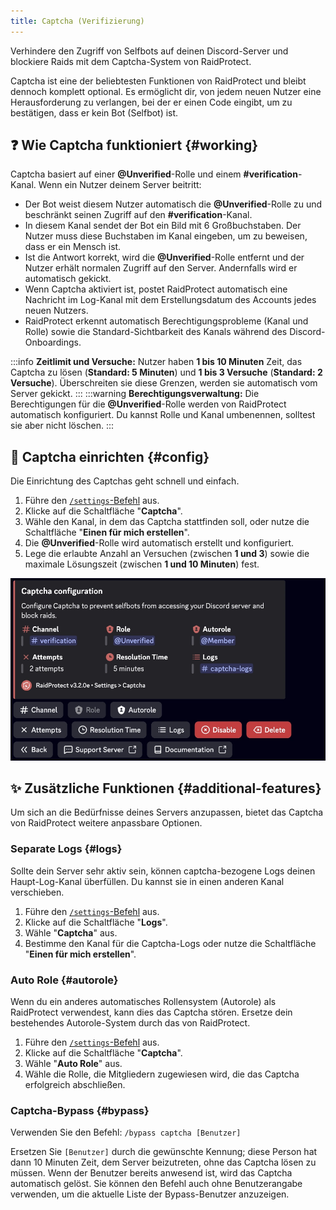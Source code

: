 ```yaml
---
title: Captcha (Verifizierung)
---
```


Verhindere den Zugriff von Selfbots auf deinen Discord-Server und blockiere Raids mit dem Captcha-System von RaidProtect.

Captcha ist eine der beliebtesten Funktionen von RaidProtect und bleibt dennoch komplett optional. Es ermöglicht dir, von jedem neuen Nutzer eine Herausforderung zu verlangen, bei der er einen Code eingibt, um zu bestätigen, dass er kein Bot (Selfbot) ist.

## ❓ Wie Captcha funktioniert {#working}

Captcha basiert auf einer **@Unverified**-Rolle und einem **#verification**-Kanal. Wenn ein Nutzer deinem Server beitritt:
- Der Bot weist diesem Nutzer automatisch die **@Unverified**-Rolle zu und beschränkt seinen Zugriff auf den **#verification**-Kanal.
- In diesem Kanal sendet der Bot ein Bild mit 6 Großbuchstaben. Der Nutzer muss diese Buchstaben im Kanal eingeben, um zu beweisen, dass er ein Mensch ist.
- Ist die Antwort korrekt, wird die **@Unverified**-Rolle entfernt und der Nutzer erhält normalen Zugriff auf den Server. Andernfalls wird er automatisch gekickt.
- Wenn Captcha aktiviert ist, postet RaidProtect automatisch eine Nachricht im Log-Kanal mit dem Erstellungsdatum des Accounts jedes neuen Nutzers.
- RaidProtect erkennt automatisch Berechtigungsprobleme (Kanal und Rolle) sowie die Standard-Sichtbarkeit des Kanals während des Discord-Onboardings.

:::info
**Zeitlimit und Versuche:** Nutzer haben **1 bis 10 Minuten** Zeit, das Captcha zu lösen (**Standard: 5 Minuten**) und **1 bis 3 Versuche** (**Standard: 2 Versuche**). Überschreiten sie diese Grenzen, werden sie automatisch vom Server gekickt.
:::
:::warning
**Berechtigungsverwaltung:** Die Berechtigungen für die **@Unverified**-Rolle werden von RaidProtect automatisch konfiguriert. Du kannst Rolle und Kanal umbenennen, solltest sie aber nicht löschen.
:::

## 🚪 Captcha einrichten {#config}

Die Einrichtung des Captchas geht schnell und einfach.

1. Führe den [`/settings`-Befehl](../setup.md#settings) aus.
2. Klicke auf die Schaltfläche "**Captcha**".
3. Wähle den Kanal, in dem das Captcha stattfinden soll, oder nutze die Schaltfläche "**Einen für mich erstellen**".
4. Die **@Unverified**-Rolle wird automatisch erstellt und konfiguriert.
5. Lege die erlaubte Anzahl an Versuchen (zwischen **1 und 3**) sowie die maximale Lösungszeit (zwischen **1 und 10 Minuten**) fest.

![Captcha settings screenshot](../../../../en/docusaurus-plugin-content-docs/current/assets/rp-settings-captcha.webp)

## ✨ Zusätzliche Funktionen {#additional-features}

Um sich an die Bedürfnisse deines Servers anzupassen, bietet das Captcha von RaidProtect weitere anpassbare Optionen.

### Separate Logs {#logs}

Sollte dein Server sehr aktiv sein, können captcha-bezogene Logs deinen Haupt-Log-Kanal überfüllen. Du kannst sie in einen anderen Kanal verschieben.

1. Führe den [`/settings`-Befehl](../setup.md#settings) aus.
2. Klicke auf die Schaltfläche "**Logs**".
3. Wähle "**Captcha**" aus.
4. Bestimme den Kanal für die Captcha-Logs oder nutze die Schaltfläche "**Einen für mich erstellen**".

### Auto Role {#autorole}

Wenn du ein anderes automatisches Rollensystem (Autorole) als RaidProtect verwendest, kann dies das Captcha stören. Ersetze dein bestehendes Autorole-System durch das von RaidProtect.

1. Führe den [`/settings`-Befehl](../setup.md#settings) aus.
2. Klicke auf die Schaltfläche "**Captcha**".
3. Wähle "**Auto Role**" aus.
4. Wähle die Rolle, die Mitgliedern zugewiesen wird, die das Captcha erfolgreich abschließen.

### Captcha-Bypass {#bypass}

Verwenden Sie den Befehl: ```/bypass captcha [Benutzer]```

Ersetzen Sie `[Benutzer]` durch die gewünschte Kennung; diese Person hat dann 10 Minuten Zeit, dem Server beizutreten, ohne das Captcha lösen zu müssen. Wenn der Benutzer bereits anwesend ist, wird das Captcha automatisch gelöst. Sie können den Befehl auch ohne Benutzerangabe verwenden, um die aktuelle Liste der Bypass-Benutzer anzuzeigen.